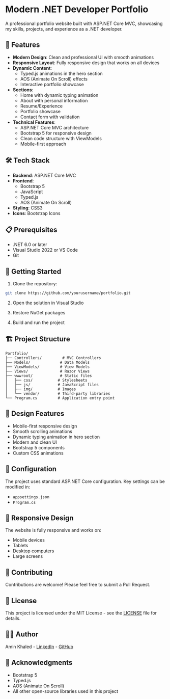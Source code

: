 # Modern .NET Developer Portfolio

A professional portfolio website built with ASP.NET Core MVC, showcasing my skills, projects, and experience as a .NET developer.

## 🚀 Features

- **Modern Design**: Clean and professional UI with smooth animations
- **Responsive Layout**: Fully responsive design that works on all devices
- **Dynamic Content**: 
  - Typed.js animations in the hero section
  - AOS (Animate On Scroll) effects
  - Interactive portfolio showcase
- **Sections**:
  - Home with dynamic typing animation
  - About with personal information
  - Resume/Experience
  - Portfolio showcase
  - Contact form with validation
- **Technical Features**:
  - ASP.NET Core MVC architecture
  - Bootstrap 5 for responsive design
  - Clean code structure with ViewModels
  - Mobile-first approach

## 🛠️ Tech Stack

- **Backend**: ASP.NET Core MVC
- **Frontend**: 
  - Bootstrap 5
  - JavaScript
  - Typed.js
  - AOS (Animate On Scroll)
- **Styling**: CSS3
- **Icons**: Bootstrap Icons

## 📋 Prerequisites

- .NET 6.0 or later
- Visual Studio 2022 or VS Code
- Git

## 🚀 Getting Started

1. Clone the repository:
```bash
git clone https://github.com/yourusername/portfolio.git
```

2. Open the solution in Visual Studio

3. Restore NuGet packages

4. Build and run the project

## 🏗️ Project Structure

```
Portfolio/
├── Controllers/         # MVC Controllers
├── Models/             # Data Models
├── ViewModels/         # View Models
├── Views/              # Razor Views
├── wwwroot/            # Static files
│   ├── css/           # Stylesheets
│   ├── js/            # JavaScript files
│   ├── img/           # Images
│   └── vendor/        # Third-party libraries
└── Program.cs         # Application entry point
```

## 🎨 Design Features

- Mobile-first responsive design
- Smooth scrolling animations
- Dynamic typing animation in hero section
- Modern and clean UI
- Bootstrap 5 components
- Custom CSS animations

## 🔧 Configuration

The project uses standard ASP.NET Core configuration. Key settings can be modified in:
- `appsettings.json`
- `Program.cs`

## 📱 Responsive Design

The website is fully responsive and works on:
- Mobile devices
- Tablets
- Desktop computers
- Large screens

## 🤝 Contributing

Contributions are welcome! Please feel free to submit a Pull Request.

## 📝 License

This project is licensed under the MIT License - see the [LICENSE](LICENSE) file for details.

## 👨‍💻 Author

Amin Khaled - [LinkedIn](https://www.linkedin.com/in/amin-khaled-ragab/) - [GitHub](https://github.com/aminkhaled27)

## 🙏 Acknowledgments

- Bootstrap 5
- Typed.js
- AOS (Animate On Scroll)
- All other open-source libraries used in this project
